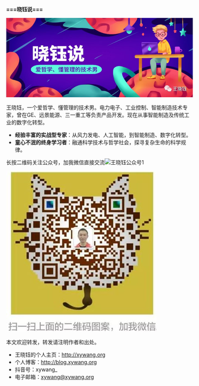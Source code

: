 

**===晓钰说===**

![img](签名档/640.jfif)

王晓钰，一个爱哲学、懂管理的技术男。电力电子、工业控制、智能制造技术专家，曾在GE、远景能源、三一重工等负责产品开发。现在从事智能制造及传统工业的数字化转型。

- **经验丰富的实战型专家**：从风力发电、人工智能，到智能制造、数字化转型。
- **童心不泯的终身学习者**：融通科学技术与哲学社会，探寻复杂生命的科学规律。

长按二维码关注公众号，加我微信直接交流![王晓钰公众号1](签名档/王晓钰公众号1.png)

![王晓钰微信号](签名档/王晓钰微信号.jpg)

本文欢迎转发，转发请注明作者和出处。

- 王晓钰的个人主页：http://xywang.org
- 个人博客：http://blog.xywang.org
- 抖音号：xywang_
- 电子邮箱：xywang@xywang.org